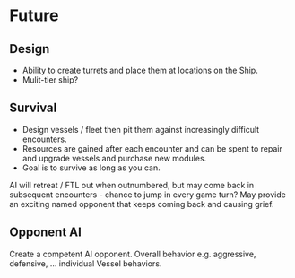 # Future

## Design

* Ability to create turrets and place them at locations on the Ship.
* Mulit-tier ship?

## Survival

* Design vessels / fleet then pit them against increasingly difficult encounters. 
* Resources are gained after each encounter and can be spent to repair and upgrade vessels and purchase new modules. 
* Goal is to survive as long as you can.

AI will retreat / FTL out when outnumbered, but may come back in subsequent encounters - chance to jump in every game turn?
May provide an exciting named opponent that keeps coming back and causing grief.

## Opponent AI
Create a competent AI opponent. Overall behavior e.g. aggressive, defensive, ... individual Vessel behaviors.

